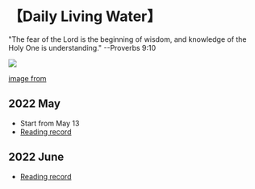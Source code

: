 #  【Daily Living Water】
"The fear of the Lord is the beginning of wisdom, and knowledge of the Holy One is understanding."  --Proverbs 9:10

![](https://freedailydevotionals.com/wp-content/uploads/2019/05/01-living-water.jpg)

[image from](https://freedailydevotionals.com/where-do-you-get-living-water-devotional-thought-of-the-day/)

## 2022 May
  * Start from May 13
  * [Reading record](https://yihsinlu.github.io/DLW.io/2022may.html)

## 2022 June
  * [Reading record](https://yihsinlu.github.io/DLW.io/2022june.html)